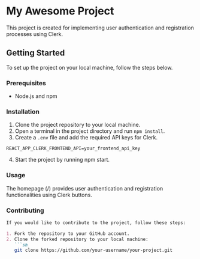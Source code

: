 # My Awesome Project

This project is created for implementing user authentication and registration processes using Clerk.

## Getting Started

To set up the project on your local machine, follow the steps below.

### Prerequisites

- Node.js and npm

### Installation

1. Clone the project repository to your local machine.
2. Open a terminal in the project directory and run `npm install`.
3. Create a `.env` file and add the required API keys for Clerk.

```plaintext
REACT_APP_CLERK_FRONTEND_API=your_frontend_api_key
```
4. Start the project by running npm start.

### Usage

The homepage (/) provides user authentication and registration functionalities using Clerk buttons.

### Contributing

```markdown
If you would like to contribute to the project, follow these steps:

1. Fork the repository to your GitHub account.
2. Clone the forked repository to your local machine:
   ```sh
   git clone https://github.com/your-username/your-project.git
